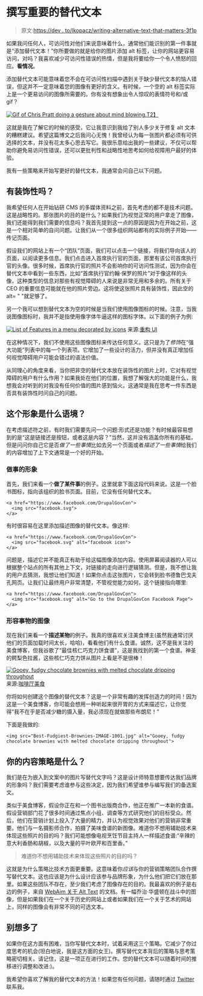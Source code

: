 # 撰写重要的替代文本

> 原文:[https://dev . to/lkopacz/writing-alternative-text-that-matters-3f1p](https://dev.to/lkopacz/writing-alternative-text-that-matters-3f1p)

如果我问任何人，可访问性对他们来说意味着什么，通常他们能识别的第一件事就是“添加替代文本！”你所要做的就是给你的图片添加 alt 标签，让你的网站更容易访问，对吗？我喜欢减少可访问性错误的热情，但是我将要给你一个令人愤怒的回应。**看情况**。

添加替代文本可能意味着您不会在可访问性扫描中遇到关于缺少替代文本的恼人错误，但这并不一定意味着您的图像有更好的含义。有时候，一个空的 alt 标签实际上是一个更易访问的图像所需要的。你有没有想象出令人惊叹的表情符号和/或 gif？

[![Gif of Chris Pratt doing a gesture about mind blowing.](../Images/b9fe72e752408f4e6413368d342ee945.png)T2】](https://i.giphy.com/media/l0NhZ0aUSE8fXag12/giphy.gif)

这就是我在了解它的时候的感受，它让我意识到我给了别人多少关于修复 alt 文本的糟糕建议。希望这篇博文之后我问心无愧！我曾经认为每一张图片都必须有可供选择的文本，并没有花太多心思去写它。我很乐意给出我的一些建议，不仅可以帮助你避免易访问性错误，还可以更批判性和战略性地思考如何给视障用户最好的体验。

我有一些策略来开始写更好的替代文本，我通常会问自己以下问题。

## [](#is-it-decorative)有装饰性吗？

我希望任何人在开始钻研 CMS 的多媒体资料之前，首先考虑的都不是技术问题。这是战略性的。那张图片的目的是什么？如果我们为视觉正常的用户拿走了图像，我们还能得到我们需要的信息吗？我首先提到这一点的原因是因为在开始之前，这是一个相对简单的自问问题。让我们从一个很多组织网站都有的实际例子开始——传记页面。

假设我们的网站上有一个“团队”页面，我们可以点击一个链接，将我们导向该人的页面，以阅读更多信息。我们点击进入首席执行官的页面，那里有该公司首席执行官的头像。很多时候，首席执行官的照片不会影响你的可访问性测试，因为你会在替代文本中看到一些东西，比如“首席执行官约翰·保罗的照片”对于像这样的头像，这种类型的信息对那些有视觉障碍的人来说是非常无用和多余的。所有关于 CEO 的重要信息可能就在他的照片旁边。这将使这张照片具有装饰性，因此空的 alt= " "就足够了。

另一个我可以想到替代文本为空的时候是当我们使用图像图标的时候。注意，当我说图像图标时，我并不是指使用像字体牛逼这样的图标字体。以下面的例子为例:

[![List of Features in a menu decorated by icons](../Images/ca711c6958721784a5e233c1539f1335.png)](https://res.cloudinary.com/practicaldev/image/fetch/s---wpCZMD2--/c_limit%2Cf_auto%2Cfl_progressive%2Cq_auto%2Cw_880/v1/./https://www.a11ywithlindsey.com/static/powerful-features-icon-example-53dd8f0d8b4b6cb7da69b4a384387652-edb60.png) 
来源:[重构 UI](https://medium.com/refactoring-ui/7-practical-tips-for-cheating-at-design-40c736799886)

在这种情况下，我们不使用这些图像图标来传达任何意义。这只是为了*修饰*在“强大功能”列表中的每一个列表项。它增加了一些设计的活力，但并没有真正增加任何视觉障碍用户可能会错过的语法价值。

从同理心的角度来看，当你把非空的替代文本放在装饰性的图片上时，它对有视觉障碍的用户有什么作用？如果我处在他们的位置，我想了解强大的功能是什么，我想我会对听到的对我没有任何价值的图片感到恼火。这通常是我在思考一件东西是否具有装饰性时问自己的问题。

## [](#what-is-the-context-of-this-image)这个形象是什么语境？

在考虑描述符之前，有时我们需要先问一个问题:形式还是功能？有时候最容易想到的是“这是链接还是按钮，或者这是内容？”当然，这并没有涵盖你所有的基础，但是问问你自己它是否*做了一些事情*比如去另一个页面或者*描述了一些事情*给我们的内容增加了上下文通常是一个好的开始。

### [](#images-that-do-things)做事的形象

首先，我们来看一个**做了某件事**的例子。这里就拿下面这段代码来说。这是一个脸书图标，指向该组织的脸书页面。目前，它没有任何替代文本。

```
<a href="https://www.facebook.com/DrupalGovCon">
  <img src="facebook.svg">
</a> 
```

有时很容易在这里添加描述图像的替代文本。像这样:

```
<a href="https://www.facebook.com/DrupalGovCon">
  <img src="facebook.svg" alt="facebook icon">
</a> 
```

问题是，描述它并不能真正有助于给这幅图像添加内容。使用屏幕阅读器的人可以根据整个站点的所有其他上下文，对链接的走向进行逻辑猜测。但是，我不想让我的用户去猜测，我想让他们知道！如果你点击这张图片，它会转到脸书德鲁巴戈夫孔网页。让我们让最终用户非常清楚，不管视觉能力如何，这个链接指向哪里:

```
<a href="https://www.facebook.com/DrupalGovCon">
  <img src="facebook.svg" alt="Go to the DrupalGovCon Facebook Page">
</a> 
```

### [](#images-that-describe-things)形容事物的图像

现在我们来看一个**描述某物**的例子。我真的很喜欢关注美食博主(虽然我通常讨厌他们的页面加载时间太长，哈哈)，看看他们有什么食谱。诚然，这不是我关注的美食博客，但我谷歌了“最佳核仁巧克力饼食谱”，这是我找到的第一个食谱。神圣的鳄梨色拉酱，这些核仁巧克力饼从图片上看是不是很棒！

[![Gooey, fudgy chocolate brownies with melted chocolate dripping throughout](../Images/4e7e8ad1c841b7758ae5980ca524092e.png)](https://res.cloudinary.com/practicaldev/image/fetch/s--jZgIbmyl--/c_limit%2Cf_auto%2Cfl_progressive%2Cq_auto%2Cw_880/https://www.a11ywithlindsey.com/static/Best-Fudgiest-Brownies-IMAGE-1001-8116aa33c5f1db6bcca6a67f62897427-8bd51.jpg) 
来源:[咖啡厅美食](https://cafedelites.com/worlds-best-fudgiest-brownies/)

你将如何创建这个图像的替代文本？这是一个非常有趣的发挥创造力的时间！因为这是一个美食博客，你可能会想用一种听起来很开胃的方式来描述它，让你觉得“我不在乎是否减少糖的摄入量，我必须现在就做那些布朗尼！”

下面是我做的:

```
<img src="Best-Fudgiest-Brownies-IMAGE-1001.jpg" alt="Gooey, fudgy chocolate brownies with melted chocolate dripping throughout"> 
```

## [](#what-is-your-content-strategy)你的内容策略是什么？

我们是在为嵌入到文案中的图片写替代文字吗？这是设计师特意想要传达我们品牌的形象吗？我们需要考虑谁参与这些决定，因为我们希望谁参与编写我们的备选案文。

类似于美食博客，假设你正在和一个图书出版商合作，他正在推广一本新的食谱。假设营销部门花了很多时间通过焦点小组、调查等方式研究他们的目标受众。然后，他们在营销计划上投入了大量的精力，并认为视觉效果对他们的营销非常重要。他们与一名摄影师合作，拍摄了美味食谱的新图像。难道你不想用辅助技术来体现这些照片的目的吗？我们可能想像电视烹饪节目主持人一样描述食谱:“辛辣的意大利香肠和胡椒，以及大量的平叶欧芹和百里香。”

> 难道你不想用辅助技术来体现这些照片的目的吗？

这就是为什么策略比技术方面更重要。这意味着你*应该*与你的营销策略团队合作撰写替代文本。这也应该是为什么设计应该参与品牌形象，为什么他们把它们放在那里。如果这些团队不存在，至少我们考虑了图像存在的目的。我最喜欢的例子是右边的例子，来自 [WebAim 关于 Alt Text](https://webaim.org/techniques/alttext/#context) 的文档。有一幅乔治·华盛顿在战斗中的图像，但是如果我们在一个关于历史的网站上或者如果我们在一个关于艺术的网站上，同样的图像会有非常不同的可选文本。

## [](#dont-overthink-it)别想多了

如果你在这方面有困难，当你写替代文本时，试着采用这三个策略。它减少了你过度思考的机会(坦白地说，我是这方面的女王)。撰写替代文本背后的策略与思考策略密切相关。请记住，这是一项正在进行的工作。您的替代文本可以随着时间的推移进行调整和改进:)。

我希望你喜欢了解我的替代文本的方法！如果您有任何问题，请随时通过 [Twitter](https://twitter.com/littlekope0903) 联系我。